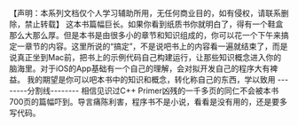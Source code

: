 【声明：本系列文档仅个人学习辅助所用，无任何商业目的，如有侵权，请联系删除，禁止转载】
这本书篇幅巨长。如果你看到纸质书你就明白了，得有一个鞋盒那么大那么厚。但是本书是由很多小的章节和知识组成的，你可以花一个下午来搞定一章节的内容。这里所说的“搞定”，不是说吧书上的内容看一遍就结束了，而是说真正坐到Mac前，把书上的示例代码自己构建运行，让那些知识概念进入你的脑海里。对于iOS的App基础有一个自己的理解，会对拟开发自己的程序大有裨益。
我的期望是你可以吧本书中的知识和概念，转化称自己的东西，学以致用
--------分割线--------
相信见识过C++ Primer凶残的一千多页的同仁不会被本书700页的篇幅吓到。导言痛陈利害，程序书不是小说，看看是没有用的，还是要多写代码。
